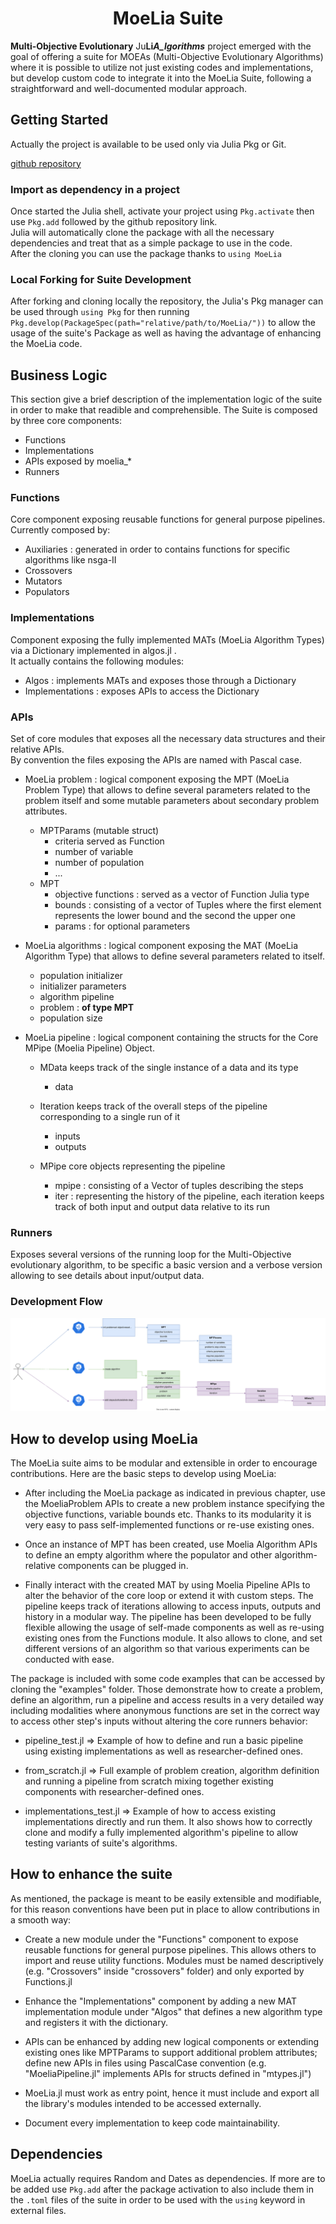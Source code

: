 # <center>MoeLia Suite</center>

**Multi-Objective Evolutionary** Ju**Li*A_lgorithms*** project emerged with the goal of offering a suite for MOEAs (Multi-Objective Evolutionary Algorithms) where it is possible to utilize not just existing codes and implementations, but develop custom code to integrate it into the MoeLia Suite, following a straightforward and well-documented modular approach.

## Getting Started

Actually the project is available to be used only via Julia Pkg or Git.

[github repository](https://github.com/dgl1797/MoeLia.git)

### Import as dependency in a project

Once started the Julia shell, activate your project using `Pkg.activate` then use `Pkg.add` followed by the github repository link. <br>
Julia will automatically clone the package with all the necessary dependencies and treat that as a simple package to use in the code. <br>
After the cloning you can use the package thanks to `using MoeLia`

### Local Forking for Suite Development

After forking and cloning locally the repository, the Julia's Pkg manager can be used through `using Pkg` for then running `Pkg.develop(PackageSpec(path="relative/path/to/MoeLia/"))` to allow the usage of the suite's Package as well as having the advantage of enhancing the MoeLia code.

## Business Logic

This section give a brief description of the implementation logic of the suite in order to make that readible and comprehensible.
The Suite is composed by three core components:

- Functions
- Implementations
- APIs exposed by moelia\_\*
- Runners

### Functions

Core component exposing reusable functions for general purpose pipelines. <br>
Currently composed by:

- Auxiliaries : generated in order to contains functions for specific algorithms like nsga-II
- Crossovers
- Mutators
- Populators

### Implementations

Component exposing the fully implemented MATs (MoeLia Algorithm Types) via a Dictionary implemented in algos.jl . <br>
It actually contains the following modules:

- Algos : implements MATs and exposes those through a Dictionary
- Implementations : exposes APIs to access the Dictionary

### APIs

Set of core modules that exposes all the necessary data structures and their relative APIs. <br>
By convention the files exposing the APIs are named with Pascal case.<br>

- MoeLia problem : logical component exposing the MPT (MoeLia Problem Type) that allows to define several parameters related to the problem itself and some mutable parameters about secondary problem attributes.

  - MPTParams (mutable struct)
    - criteria served as Function
    - number of variable
    - number of population
    - ...
  - MPT
    - objective functions : served as a vector of Function Julia type
    - bounds : consisting of a vector of Tuples where the first element represents the lower bound and the second the upper one 
    - params : for optional parameters

- MoeLia algorithms : logical component exposing the MAT (MoeLia Algorithm Type) that allows to define several parameters related to itself.

  - population initializer
  - initializer parameters
  - algorithm pipeline
  - problem : **of type MPT**
  - population size

- MoeLia pipeline : logical component containing the structs for the Core MPipe (Moelia Pipeline) Object. <br>

  - MData keeps track of the single instance of a data and its type

    - data

  - Iteration keeps track of the overall steps of the pipeline corresponding to a single run of it

    - inputs
    - outputs

  - MPipe core objects representing the pipeline

    - mpipe : consisting of a Vector of tuples describing the steps
    - iter : representing the history of the pipeline, each iteration keeps track of both input and output data relative to its run

### Runners

Exposes several versions of the running loop for the Multi-Objective evolutionary algorithm, to be specific a basic version and a verbose version allowing to see details about input/output data.

### Development Flow

![flow](./documentation%20sources/DiagramFlow.svg)

## How to develop using MoeLia

The MoeLia suite aims to be modular and extensible in order to encourage contributions. Here are the basic steps to develop using MoeLia:

- After including the MoeLia package as indicated in previous chapter, use the MoeliaProblem APIs to create a new problem instance specifying the objective functions, variable bounds etc. Thanks to its modularity it is very easy to pass self-implemented functions or re-use existing ones.

- Once an instance of MPT has been created, use Moelia Algorithm APIs to define an empty algorithm where the populator and other algorithm-relative components can be plugged in.

- Finally interact with the created MAT by using Moelia Pipeline APIs to alter the behavior of the core loop or extend it with custom steps. The pipeline keeps track of iterations allowing to access inputs, outputs and history in a modular way. The pipeline has been developed to be fully flexible allowing the usage of self-made components as well as re-using existing ones from the Functions module. It also allows to clone, and set different versions of an algorithm so that various experiments can be conducted with ease.

The package is included with some code examples that can be accessed by cloning the "examples" folder. Those demonstrate how to create a problem, define an algorithm, run a pipeline and access results in a very detailed way including modalities where anonymous functions are set in the correct way to access other step's inputs without altering the core runners behavior:

- pipeline_test.jl => Example of how to define and run a basic pipeline using existing implementations as well as researcher-defined ones.

- from_scratch.jl => Full example of problem creation, algorithm definition and running a pipeline from scratch mixing together existing components with researcher-defined ones.

- implementations_test.jl => Example of how to access existing implementations directly and run them. It also shows how to correctly clone and modify a fully implemented algorithm's pipeline to allow testing variants of suite's algorithms.

## How to enhance the suite

As mentioned, the package is meant to be easily extensible and modifiable, for this reason conventions have been put in place to allow contributions in a smooth way:

- Create a new module under the "Functions" component to expose reusable functions for general purpose pipelines. This allows others to import and reuse utility functions. Modules must be named descriptively (e.g. "Crossovers" inside "crossovers" folder) and only exported by Functions.jl

- Enhance the "Implementations" component by adding a new MAT implementation module under "Algos" that defines a new algorithm type and registers it with the dictionary.

- APIs can be enhanced by adding new logical components or extending existing ones like MPTParams to support additional problem attributes; define new APIs in files using PascalCase convention (e.g. "MoeliaPipeline.jl" implements APIs for structs defined in "mtypes.jl")

- MoeLia.jl must work as entry point, hence it must include and export all the library's modules intended to be accessed externally.

- Document every implementation to keep code maintainability.

## Dependencies

MoeLia actually requires Random and Dates as dependencies. If more are to be added use `Pkg.add` after the package activation to also include them in the `.toml` files of the suite in order to be used with the `using` keyword in external files.
